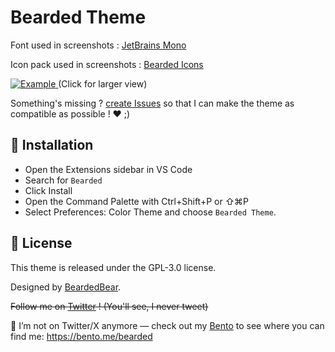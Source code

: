 # Bearded Theme

Font used in screenshots : [JetBrains Mono](https://www.jetbrains.com/lp/mono/)

Icon pack used in screenshots : [Bearded Icons](https://marketplace.visualstudio.com/items?itemName=BeardedBear.beardedicons)

<a href="https://raw.githubusercontent.com/BeardedBear/bearded-theme/master/assets/themes.png" target="_BLANK">
<img alt="Example" src="https://raw.githubusercontent.com/BeardedBear/bearded-theme/master/assets/themes.png">
</a>
(Click for larger view)

Something's missing ? [create Issues](https://github.com/BeardedBear/BeardedTheme/issues) so that I can make the theme as compatible as possible ! ❤️ ;)

## 🚀 Installation

- Open the Extensions sidebar in VS Code
- Search for `Bearded`
- Click Install
- Open the Command Palette with Ctrl+Shift+P or ⇧⌘P
- Select Preferences: Color Theme and choose `Bearded Theme`.

## 📄 License

This theme is released under the GPL-3.0 license.

Designed by [BeardedBear](https://github.com/BeardedBear).

~~Follow me on [Twitter](https://twitter.com/Bearded__Bear) ! (You'll see, I never tweet)~~

🔔 I’m not on Twitter/X anymore — check out my [Bento](https://bento.me/bearded) to see where you can find me: https://bento.me/bearded
